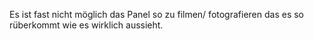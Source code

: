 Es ist fast nicht möglich das Panel so zu filmen/ fotografieren das es so rüberkommt wie es wirklich aussieht.